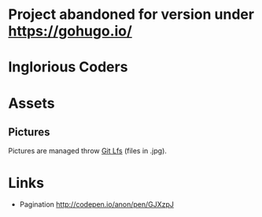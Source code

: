 # Project abandoned for version under https://gohugo.io/ 

# Inglorious Coders

# Assets
## Pictures
Pictures are managed throw [Git Lfs](https://git-lfs.github.com/) (files in .jpg).

# Links
  * Pagination http://codepen.io/anon/pen/GJXzpJ
